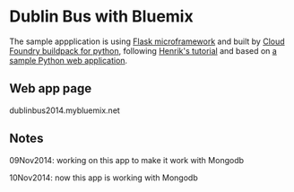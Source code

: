 Dublin Bus with Bluemix
=============================

The sample appplication is using [Flask microframework](http://flask.pocoo.org/) and built by [Cloud Foundry buildpack for python](https://github.com/cf-buildpacks/compile-extensions.git), following [Henrik's tutorial](http://blog.4loeser.net/2014/06/some-fun-with-bluemix-cloud-foundry.html) and based on [a sample Python web application](https://github.com/michaljemala/hello-python).

Web app page
-----------------------
dublinbus2014.mybluemix.net

Notes
-----
09Nov2014: working on this app to make it work with Mongodb

10Nov2014: now this app is working with Mongodb
